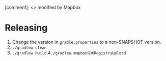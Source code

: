 [comment]: <> modified by Mapbox

Releasing
========

1. Change the version in `gradle.properties` to a non-SNAPSHOT version.
2. `./gradlew clean`
3. `./gradlew build`
4`./gradlew mapboxSDKRegistryUpload`